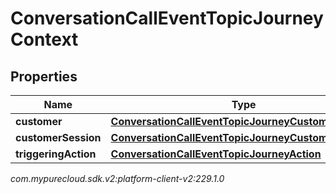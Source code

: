# ConversationCallEventTopicJourneyContext


## Properties

| Name | Type | Description | Notes |
| ------------ | ------------- | ------------- | ------------- |
| **customer** | [**ConversationCallEventTopicJourneyCustomer**](ConversationCallEventTopicJourneyCustomer) |  |  [optional] |
| **customerSession** | [**ConversationCallEventTopicJourneyCustomerSession**](ConversationCallEventTopicJourneyCustomerSession) |  |  [optional] |
| **triggeringAction** | [**ConversationCallEventTopicJourneyAction**](ConversationCallEventTopicJourneyAction) |  |  [optional] |




_com.mypurecloud.sdk.v2:platform-client-v2:229.1.0_
